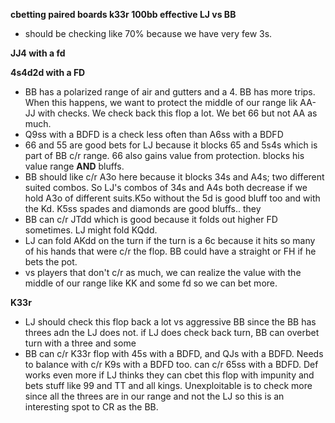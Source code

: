 **cbetting paired boards k33r 100bb effective LJ vs BB**

- should be checking like 70% because we have very few 3s.

**JJ4 with a fd**

**4s4d2d with a FD**
- BB has a polarized range of air and gutters and a 4. BB has more trips. When this happens, we want to protect the middle of our range lik AA-JJ with checks. We check back this flop a lot. We bet 66 but not AA as much.
- Q9ss with a BDFD is a check less often than A6ss with a BDFD
- 66 and 55 are good bets for LJ because it blocks 65 and 5s4s which is part of BB c/r range. 66 also gains value from protection. blocks his value range **AND** bluffs.
- BB should like c/r A3o here because it blocks 34s and A4s; two different suited combos. So LJ's combos of 34s and A4s both decrease if we hold A3o of different suits.K5o without the 5d is  good bluff too and with the Kd. K5ss spades and diamonds are good bluffs.. they
- BB can c/r JTdd which is good because it folds out higher FD sometimes. LJ might fold KQdd.
- LJ can fold AKdd on the turn if the turn is a 6c because it hits so many of his hands that were c/r the flop. BB could have a straight or FH if he  bets the pot.
- vs players that don't c/r as much, we can realize the value with the middle of our range like KK and some fd so we can bet more.


**K33r**
- LJ should check this flop back a lot vs aggressive BB since the BB has threes adn the LJ does not. if LJ does check back turn, BB can overbet turn with a three and some
- BB can c/r K33r flop with 45s with a BDFD, and QJs with a BDFD. Needs to balance with c/r K9s with a BDFD too. can c/r 65ss with a BDFD. Def works even more if LJ thinks they can cbet this flop with impunity and bets stuff like 99 and TT and all kings. Unexploitable is to check more since all the threes are in our range and not the LJ so this is an interesting spot to CR as the BB.



